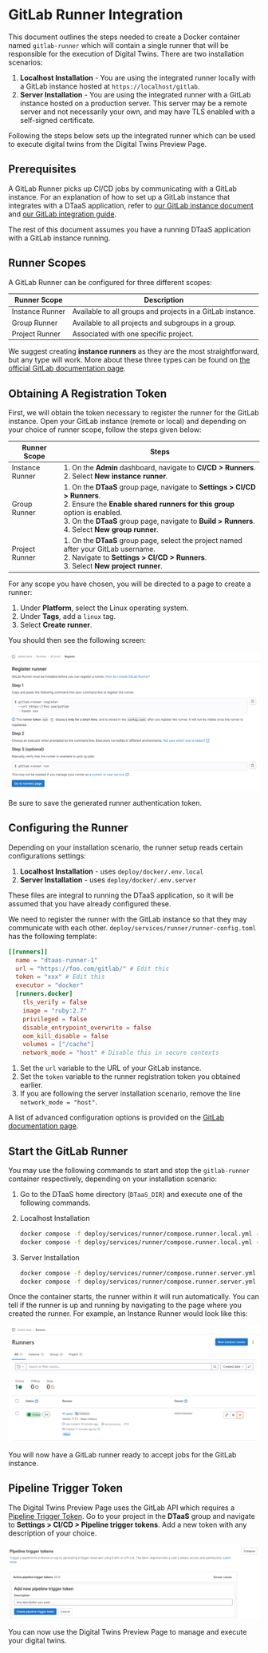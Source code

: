# GitLab Runner Integration

This document outlines the steps needed to create a Docker container named
`gitlab-runner` which will contain a single runner that will be responsible for
the execution of Digital Twins. There are two installation scenarios:

1. __Localhost Installation__ - You are using the integrated runner locally with
   a GitLab instance hosted at `https://localhost/gitlab`.
1. __Server Installation__ - You are using the integrated runner with a GitLab
   instance hosted on a production server. This server may be a remote server
   and not necessarily your own, and may have TLS enabled with a self-signed
   certificate.

Following the steps below sets up the integrated runner which can be used to
execute digital twins from the Digital Twins Preview Page.

## Prerequisites

A GitLab Runner picks up CI/CD jobs by communicating with a GitLab instance.
For an explanation of how to set up a GitLab instance that integrates with a
DTaaS application, refer to [our GitLab instance document](./index.md)
and [our GitLab integration guide](./integration.md).

The rest of this document assumes you have a running DTaaS application with a
GitLab instance running.

## Runner Scopes

A GitLab Runner can be configured for three different scopes:

| Runner Scope    | Description |
|-----------------|-------------|
| Instance Runner | Available to all groups and projects in a GitLab instance. |
| Group Runner    | Available to all projects and subgroups in a group. |
| Project Runner  | Associated with one specific project. |

We suggest creating __instance runners__ as they are the most straightforward, but
any type will work. More about these three types can be found on
[the official GitLab documentation page](https://docs.gitlab.com/ee/ci/runners/runners_scope.html).

## Obtaining A Registration Token

First, we will obtain the token necessary to register the runner for the GitLab
instance. Open your GitLab instance (remote or local) and depending on your
choice of runner scope, follow the steps given below:

| Runner Scope    | Steps |
|-----------------|-------|
| Instance Runner |1. On the __Admin__ dashboard, navigate to __CI/CD > Runners__.<br>2. Select __New instance runner__.|
| Group Runner    |1. On the __DTaaS__ group page, navigate to __Settings > CI/CD > Runners__.<br>2. Ensure the __Enable shared runners for this group__ option is enabled.<br>3. On the __DTaaS__ group page, navigate to __Build > Runners__.<br>4. Select __New group runner__.|
| Project Runner  |1. On the __DTaaS__ group page, select the project named after your GitLab username.<br>2. Navigate to __Settings > CI/CD > Runners__.<br>3. Select __New project runner__.|

For any scope you have chosen, you will be directed to a page to create a
runner:

1. Under __Platform__, select the Linux operating system.
1. Under __Tags__, add a `linux` tag.
1. Select __Create runner__.

You should then see the following screen:

![Runner Registration Screen](./runner-registration.png)

Be sure to save the generated runner authentication token.

## Configuring the Runner

Depending on your installation scenario, the runner setup reads certain
configurations settings:

1. __Localhost Installation__ - uses `deploy/docker/.env.local`
1. __Server Installation__ - uses `deploy/docker/.env.server`

These files are integral to running the DTaaS application, so it will be
assumed that you have already configured these.

We need to register the runner with the GitLab instance so that they may
communicate with each other. `deploy/services/runner/runner-config.toml`
has the following template:

```toml
[[runners]]
  name = "dtaas-runner-1"
  url = "https://foo.com/gitlab/" # Edit this
  token = "xxx" # Edit this
  executor = "docker"
  [runners.docker]
    tls_verify = false
    image = "ruby:2.7"
    privileged = false
    disable_entrypoint_overwrite = false
    oom_kill_disable = false
    volumes = ["/cache"]
    network_mode = "host" # Disable this in secure contexts
```

1. Set the `url` variable to the URL of your GitLab instance.
1. Set the `token` variable to the runner registration token you obtained earlier.
1. If you are following the server installation scenario, remove the line
   `network_mode = "host"`.

A list of advanced configuration options is provided on the
[GitLab documentation page](https://docs.gitlab.com/runner/configuration/advanced-configuration.html).

## Start the GitLab Runner

You may use the following commands to start and stop the `gitlab-runner`
container respectively, depending on your installation scenario:

1. Go to the DTaaS home directory (`DTaaS_DIR`) and execute one of
   the following commands.

1. Localhost Installation

    ```bash
    docker compose -f deploy/services/runner/compose.runner.local.yml --env-file deploy/docker/.env.local up -d
    docker compose -f deploy/services/runner/compose.runner.local.yml --env-file deploy/docker/.env.local down
    ```

1. Server Installation

    ```bash
    docker compose -f deploy/services/runner/compose.runner.server.yml --env-file deploy/docker/.env.server up -d
    docker compose -f deploy/services/runner/compose.runner.server.yml --env-file deploy/docker/.env.server down
    ```

Once the container starts, the runner within it will run automatically. You can
tell if the runner is up and running by navigating to the page where
you created the runner. For example, an Instance Runner would look like this:

![Status indicator under Admin Area > Runners](./runner-activation.png)

You will now have a GitLab runner ready to accept jobs for the GitLab instance.

## Pipeline Trigger Token

The Digital Twins Preview Page uses the GitLab API which requires a
[Pipeline Trigger Token](https://docs.gitlab.com/ee/api/pipeline_triggers.html).
Go to your project in the __DTaaS__ group and navigate to
__Settings > CI/CD > Pipeline trigger tokens__. Add a new token with any
description of your choice.

![Creating a Pipeline Trigger Token](./pipeline-token.PNG)

You can now use the Digital Twins Preview Page to manage and execute your
digital twins.
